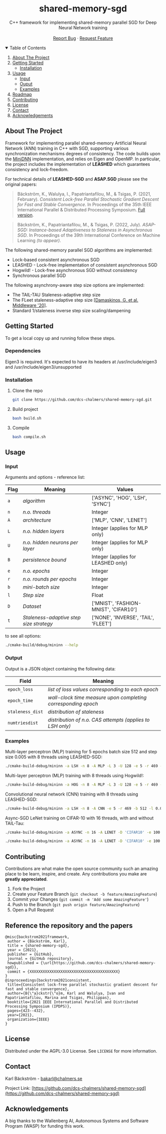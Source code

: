 <!-- readme based on template: https://github.com/othneildrew/Best-README-Template -->

<!-- PROJECT LOGO -->
<p align="center">
  <h1 align="center">shared-memory-sgd</h1>

  <p align="center">
    C++ framework for implementing shared-memory parallel SGD for Deep Neural Network training
    <br />
    <br />
    <a href="https://github.com/dcs-chalmers/shared-memory-sgd/issues">Report Bug</a>
    ·
    <a href="https://github.com/dcs-chalmers/shared-memory-sgd/issues">Request Feature</a>
  </p>
</p>

<!-- TABLE OF CONTENTS -->
<details open="open">
  <summary>Table of Contents</summary>
  <ol>
    <li>
      <a href="#about-the-project">About The Project</a>
    </li>
    <li>
      <a href="#getting-started">Getting Started</a>
      <ul>
        <li><a href="#installation">Installation</a></li>
      </ul>
    </li>
    <li>
      <a href="#usage">Usage</a>
      <ul>
        <li><a href="#input">Input</a></li>
        <li><a href="#output">Ouput</a></li>
        <li><a href="#examples">Examples</a></li>
      </ul>
    </li>
    <li><a href="#roadmap">Roadmap</a></li>
    <li><a href="#contributing">Contributing</a></li>
    <li><a href="#license">License</a></li>
    <li><a href="#contact">Contact</a></li>
    <li><a href="#acknowledgements">Acknowledgements</a></li>
  </ol>
</details>



<!-- ABOUT THE PROJECT -->
## About The Project

Framework for implementing parallel shared-memory Artificial Neural Network (ANN) training in C++ with SGD, supporting various synchronization mechanisms degrees of consistency. The code builds upon the <a href="https://github.com/yixuan/MiniDNN">MiniDNN</a> implementation, and relies on Eigen and OpenMP. In particular, the project includes the implementation of **LEASHED** which guarantees consistency and lock-freedom.

For technical details of **LEASHED-SGD** and **ASAP.SGD** please see the original papers:

> Bäckström, K., Walulya, I., Papatriantafilou, M., & Tsigas, P. (2021, February). *Consistent Lock-free Parallel Stochastic Gradient Descent for Fast and Stable Convergence*. In Proceedings of the 35th IEEE International Parallel & Distributed Processing Symposium. <a href="https://arxiv.org/abs/2102.09032">Full version</a>.

> Bäckström, K., Papatriantafilou, M., & Tsigas, P. (2022, July). *ASAP-SGD: Instance-based Adaptiveness to Staleness in Asynchronous SGD*. In Proceedings of the 39th International Conference on Machine Learning *(to appear)*.

The following shared-memory parallel SGD algorithms are implemented:
* Lock-based consistent asynchronous SGD
* LEASHED - Lock-free implementation of consistent asynchronous SGD
* Hogwild! - Lock-free asynchronous SGD without consistency
* Synchronous parallel SGD

The following asynchrony-aware step size options are implemented:
* The TAIL-TAU Staleness-adaptive step size
* The FLeet staleness-adaptive step size <a href="https://dl.acm.org/doi/10.1145/3423211.3425685">[Damaskinos, G, et al. Middleware '20]</a>.
* Standard 1/staleness inverse step size scaling/dampening



<!-- GETTING STARTED -->
## Getting Started

To get a local copy up and running follow these steps.

### Dependencies

Eigen3 is required. It's expected to have its headers at /usr/include/eigen3 and /usr/include/eigen3/unsupported

### Installation

1. Clone the repo
   ```sh
   git clone https://github.com/dcs-chalmers/shared-memory-sgd.git
   ```
2. Build project
   ```sh
   bash build.sh
   ```
3. Compile
   ```sh
   bash compile.sh
   ```



<!-- USAGE EXAMPLES -->
## Usage

### Input

Arguments and options - reference list:

Flag | Meaning | Values
--- | --- | ---
`a` | *algorithm* | ['ASYNC', 'HOG', 'LSH', 'SYNC']
`n` | *n.o. threads* | Integer
`A` | *architecture* | ['MLP', 'CNN', 'LENET']
`L` | *n.o. hidden layers* | Integer (applies for MLP only)
`U` | *n.o. hidden neurons per layer* | Integer (applies for MLP only)
`B` | *persistence bound* | Integer (applies for LEASHED only)
`e` | *n.o. epochs* | Integer
`r` | *n.o. rounds per epochs* | Integer
`b` | *mini-batch size* | Integer
`l` | *Step size* | Float
`D` | *Dataset* | ['MNIST', 'FASHION-MNIST', 'CIFAR10']
`t` | *Staleness-adaptive step size strategy* | ['NONE', 'INVERSE', 'TAIL', 'FLEET']

to see all options:
 ```sh
 ./cmake-build/debug/mininn --help
 ```

### Output

Output is a JSON object containing the following data:

Field | Meaning
--- | ---
`epoch_loss` | *list of loss values corresponding to each epoch*
`epoch_time` | *wall-clock time measure upon completing corresponding epoch*
`staleness_dist` | *distribution of staleness*
`numtriesdist` | *distribution of n.o. CAS attempts (applies to LSH only)*

### Examples

Multi-layer perceptron (MLP) training for 5 epochs batch size 512 and step size 0.005 with 8 threads using LEASHED-SGD:
 ```sh
 ./cmake-build-debug/mininn -a LSH -n 8 -A MLP -L 3 -U 128 -e 5 -r 469 -b 512 -l 0.005
 ```

Multi-layer perceptron (MLP) training with 8 threads using Hogwild!:
 ```sh
 ./cmake-build-debug/mininn -a HOG -n 8 -A MLP -L 3 -U 128 -e 5 -r 469 -b 512 -l 0.005
 ```

Convolutional neural network (CNN) training with 8 threads using LEASHED-SGD:
 ```sh
 ./cmake-build-debug/mininn -a LSH -n 8 -A CNN -e 5 -r 469 -b 512 -l 0.005
 ```

Async-SGD LeNet training on CIFAR-10 with 16 threads, with and without TAIL-Tau:
 ```sh
 ./cmake-build-debug/mininn -a ASYNC -n 16 -A LENET -D 'CIFAR10' -e 100 -b 16 -l 0.005 -t TAIL
 ```
 ```sh
 ./cmake-build-debug/mininn -a ASYNC -n 16 -A LENET -D 'CIFAR10' -e 100 -b 16 -l 0.005 -t NONE
 ```



<!-- CONTRIBUTING -->
## Contributing

Contributions are what make the open source community such an amazing place to be learn, inspire, and create. Any contributions you make are **greatly appreciated**.

1. Fork the Project
2. Create your Feature Branch (`git checkout -b feature/AmazingFeature`)
3. Commit your Changes (`git commit -m 'Add some AmazingFeature'`)
4. Push to the Branch (`git push origin feature/AmazingFeature`)
5. Open a Pull Request



## Reference the repository and the papers

 ```
@misc{backstrom2021framework,
  author = {Bäckström, Karl},
  title = {shared-memory-sgd},
  year = {2021},
  publisher = {GitHub},
  journal = {GitHub repository},
  howpublished = {\url{https://github.com/dcs-chalmers/shared-memory-sgd}},
  commit = {XXXXXXXXXXXXXXXXXXXXXXXXXXXXXXXXXXXXXXXX}
}
@inproceedings{backstrom2021consistent,
  title={Consistent lock-free parallel stochastic gradient descent for fast and stable convergence},
  author={B{\"a}ckstr{\"o}m, Karl and Walulya, Ivan and Papatriantafilou, Marina and Tsigas, Philippas},
  booktitle={2021 IEEE International Parallel and Distributed Processing Symposium (IPDPS)},
  pages={423--432},
  year={2021},
  organization={IEEE}
}
 ```



<!-- LICENSE -->
## License

Distributed under the AGPL-3.0 License. See `LICENSE` for more information.



<!-- CONTACT -->
## Contact

Karl Bäckström - bakarl@chalmers.se

Project Link: [https://github.com/dcs-chalmers/shared-memory-sgd](https://github.com/dcs-chalmers/shared-memory-sgd)



<!-- ACKNOWLEDGEMENTS -->
## Acknowledgements

A big thanks to the Wallenberg AI, Autonomous Systems and Software Program (WASP) for funding this work.
